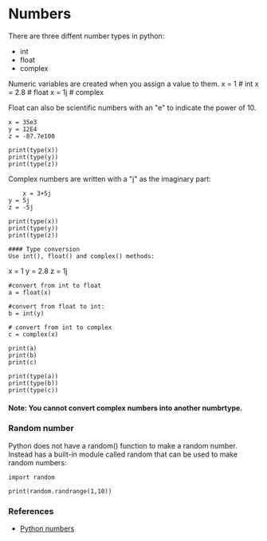 # Numbers

There are three diffent number types in python:
* int
* float
* complex

Numeric variables are created when you assign a value to them.
x = 1 # int
x = 2.8 # float
x = 1j # complex

Float can also be scientific numbers with an "e" to indicate the power of 10.
```
x = 35e3
y = 12E4
z = -87.7e100

print(type(x))
print(type(y))
print(type(z)) 
```

Complex numbers are written with a "j" as the imaginary part:
```
	x = 3+5j
y = 5j
z = -5j

print(type(x))
print(type(y))
print(type(z)) 

#### Type conversion
Use int(), float() and complex() methods:

```
x = 1
y = 2.8
z = 1j

```
#convert from int to float
a = float(x)

#convert from float to int:
b = int(y)

# convert from int to complex
c = complex(x)

print(a)
print(b)
print(c)

print(type(a))
print(type(b))
print(type(c)) 
```
#### Note: You cannot convert complex numbers into another numbrtype.

### Random number
Python does not have a random() function to make a random number. Instead has a built-in module called random that can be used to make random numbers:
```
import random

print(random.randrange(1,10))
```

### References
- [Python numbers](https://www.w3schools.com/python/python_numbers.asp)
